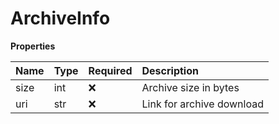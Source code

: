 # ArchiveInfo

**Properties**

| Name | Type | Required | Description               |
| :--- | :--- | :------- | :------------------------ |
| size | int  | ❌       | Archive size in bytes     |
| uri  | str  | ❌       | Link for archive download |

<!-- This file was generated by liblab | https://liblab.com/ -->
